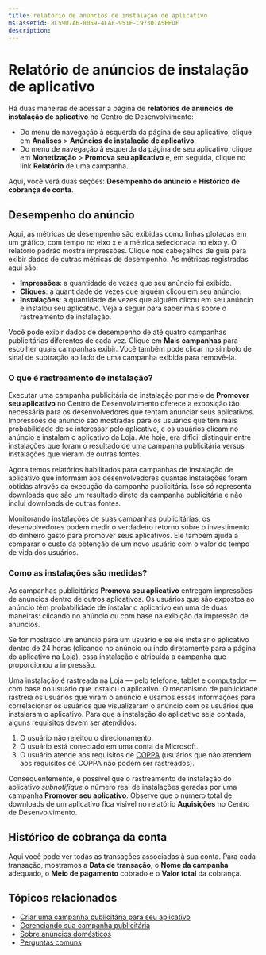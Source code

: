 ```yaml
---
title: relatório de anúncios de instalação de aplicativo
ms.assetid: 8C5907A6-8059-4CAF-951F-C97301A5EEDF
description: 
---
```


# Relatório de anúncios de instalação de aplicativo

Há duas maneiras de acessar a página de **relatórios de anúncios de instalação de aplicativo** no Centro de Desenvolvimento:

-   Do menu de navegação à esquerda da página de seu aplicativo, clique em **Análises** > **Anúncios de instalação de aplicativo**.
-   Do menu de navegação à esquerda da página de seu aplicativo, clique em **Monetização** > **Promova seu aplicativo** e, em seguida, clique no link **Relatório** de uma campanha.

Aqui, você verá duas seções: **Desempenho do anúncio** e **Histórico de cobrança de conta**.

## Desempenho do anúncio

Aqui, as métricas de desempenho são exibidas como linhas plotadas em um gráfico, com tempo no eixo x e a métrica selecionada no eixo y. O relatório padrão mostra impressões. Clique nos cabeçalhos de guia para exibir dados de outras métricas de desempenho. As métricas registradas aqui são:

-   **Impressões**: a quantidade de vezes que seu anúncio foi exibido.
-   **Cliques**: a quantidade de vezes que alguém clicou em seu anúncio.
-   **Instalações**: a quantidade de vezes que alguém clicou em seu anúncio e instalou seu aplicativo. Veja a seguir para saber mais sobre o rastreamento de instalação.

Você pode exibir dados de desempenho de até quatro campanhas publicitárias diferentes de cada vez. Clique em **Mais campanhas** para escolher quais campanhas exibir. Você também pode clicar no símbolo de sinal de subtração ao lado de uma campanha exibida para removê-la.

### O que é rastreamento de instalação?

Executar uma campanha publicitária de instalação por meio de **Promover seu aplicativo** no Centro de Desenvolvimento oferece a exposição tão necessária para os desenvolvedores que tentam anunciar seus aplicativos. Impressões de anúncio são mostradas para os usuários que têm mais probabilidade de se interessar pelo aplicativo, e os usuários clicam no anúncio e instalam o aplicativo da Loja. Até hoje, era difícil distinguir entre instalações que foram o resultado de uma campanha publicitária versus instalações que vieram de outras fontes.

Agora temos relatórios habilitados para campanhas de instalação de aplicativo que informam aos desenvolvedores quantas instalações foram obtidas através da execução da campanha publicitária. Isso só representa downloads que são um resultado direto da campanha publicitária e não inclui downloads de outras fontes.

Monitorando instalações de suas campanhas publicitárias, os desenvolvedores podem medir o verdadeiro retorno sobre o investimento do dinheiro gasto para promover seus aplicativos. Ele também ajuda a comparar o custo da obtenção de um novo usuário com o valor do tempo de vida dos usuários.

### Como as instalações são medidas?

As campanhas publicitárias **Promova seu aplicativo** entregam impressões de anúncios dentro de outros aplicativos. Os usuários que são expostos ao anúncio têm probabilidade de instalar o aplicativo em uma de duas maneiras: clicando no anúncio ou com base na exibição da impressão de anúncios.

Se for mostrado um anúncio para um usuário e se ele instalar o aplicativo dentro de 24 horas (clicando no anúncio ou indo diretamente para a página do aplicativo na Loja), essa instalação é atribuída a campanha que proporcionou a impressão.

Uma instalação é rastreada na Loja — pelo telefone, tablet e computador — com base no usuário que instalou o aplicativo. O mecanismo de publicidade rastreia os usuários que viram o anúncio e usamos essas informações para correlacionar os usuários que visualizaram o anúncio com os usuários que instalaram o aplicativo. Para que a instalação do aplicativo seja contada, alguns requisitos devem ser atendidos:

1.  O usuário não rejeitou o direcionamento.
2.  O usuário está conectado em uma conta da Microsoft.
3.  O usuário atende aos requisitos de [COPPA](http://go.microsoft.com/fwlink?LinkId=536558) (usuários que não atendem aos requisitos de COPPA não podem ser rastreados).

Consequentemente, é possível que o rastreamento de instalação do aplicativo *subnotifique* o número real de instalações geradas por uma campanha **Promover seu aplicativo**. Observe que o número total de downloads de um aplicativo fica visível no relatório **Aquisições** no Centro de Desenvolvimento.

## Histórico de cobrança da conta

Aqui você pode ver todas as transações associadas à sua conta. Para cada transação, mostramos a **Data de transação**, o **Nome da campanha** adequado, o **Meio de pagamento** cobrado e o **Valor total** da cobrança.

## Tópicos relacionados

* [Criar uma campanha publicitária para seu aplicativo](create-an-ad-campaign-for-your-app.md)
* [Gerenciando sua campanha publicitária](managing-your-ad-campaign.md)
* [Sobre anúncios domésticos](about-house-ads.md)
* [Perguntas comuns](common-questions.md)
 

 






<!--HONumber=Mar16_HO1-->


